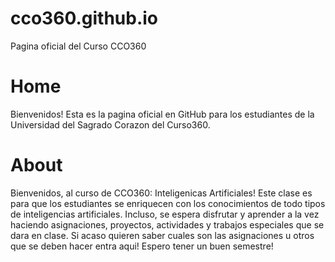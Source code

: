 # cco360.github.io
Pagina oficial del Curso CCO360

<h1>Home</h1>
Bienvenidos! Esta es la pagina oficial en GitHub para los estudiantes de la Universidad del Sagrado Corazon del Curso360.

<h1>About</h1>
Bienvenidos, al curso de CCO360: Inteligenicas Artificiales! Este clase es para que los estudiantes se enriquecen con los conocimientos
de todo tipos de inteligencias artificiales. Incluso, se espera disfrutar y aprender a la vez haciendo asignaciones, proyectos, 
actividades y trabajos especiales que se dara en clase. Si acaso quieren saber cuales son las asignaciones u otros que se deben hacer entra aqui! Espero tener un buen semestre!


